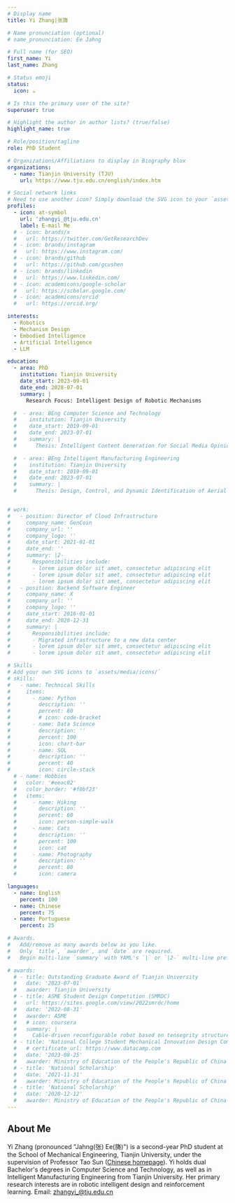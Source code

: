 ```yaml
---
# Display name
title: Yi Zhang|张旖

# Name pronunciation (optional)
# name_pronunciation: Ee Jahng

# Full name (for SEO)
first_name: Yi
last_name: Zhang

# Status emoji
status:
  icon: ☕️

# Is this the primary user of the site?
superuser: true

# Highlight the author in author lists? (true/false)
highlight_name: true

# Role/position/tagline
role: PhD Student

# Organizations/Affiliations to display in Biography blox
organizations:
  - name: Tianjin University (TJU)
    url: https://www.tju.edu.cn/english/index.htm

# Social network links
# Need to use another icon? Simply download the SVG icon to your `assets/media/icons/` folder.
profiles:
  - icon: at-symbol
    url: 'zhangyi_@tju.edu.cn'
    label: E-mail Me 
  # - icon: brands/x
  #   url: https://twitter.com/GetResearchDev
  # - icon: brands/instagram
  #   url: https://www.instagram.com/
  # - icon: brands/github
  #   url: https://github.com/gcushen
  # - icon: brands/linkedin
  #   url: https://www.linkedin.com/
  # - icon: academicons/google-scholar
  #   url: https://scholar.google.com/
  # - icon: academicons/orcid
  #   url: https://orcid.org/

interests:
  - Robotics
  - Mechanism Design
  - Embodied Intelligence
  - Artificial Intelligence
  - LLM

education:
  - area: PhD 
    institution: Tianjin University
    date_start: 2023-09-01
    date_end: 2028-07-01
    summary: |
      Research Focus: Intelligent Design of Robotic Mechanisms

  #  - area: BEng Computer Science and Technology
  #    institution: Tianjin University
  #    date_start: 2019-09-01
  #    date_end: 2023-07-01
  #    summary: |
  #      Thesis: Intelligent Content Generation for Social Media Opinion Dissemination

  #  - area: BEng Intelligent Manufacturing Engineering
  #    institution: Tianjin University
  #    date_start: 2019-09-01
  #    date_end: 2023-07-01
  #    summary: |
  #      Thesis: Design, Control, and Dynamic Identification of Aerial Refueling Robot


# work:
#   - position: Director of Cloud Infrastructure
#     company_name: GenCoin
#     company_url: ''
#     company_logo: ''
#     date_start: 2021-01-01
#     date_end: ''
#     summary: |2-
#       Responsibilities include:
#       - lorem ipsum dolor sit amet, consectetur adipiscing elit
#       - lorem ipsum dolor sit amet, consectetur adipiscing elit
#       - lorem ipsum dolor sit amet, consectetur adipiscing elit
#   - position: Backend Software Engineer
#     company_name: X
#     company_url: ''
#     company_logo: ''
#     date_start: 2016-01-01
#     date_end: 2020-12-31
#     summary: |
#       Responsibilities include:
#       - Migrated infrastructure to a new data center
#       - lorem ipsum dolor sit amet, consectetur adipiscing elit
#       - lorem ipsum dolor sit amet, consectetur adipiscing elit

# Skills
# Add your own SVG icons to `assets/media/icons/`
# skills:
#   - name: Technical Skills
#     items:
#       - name: Python
#         description: ''
#         percent: 80
#         # icon: code-bracket
#       - name: Data Science
#         description: ''
#         percent: 100
#         icon: chart-bar
#       - name: SQL
#         description: ''
#         percent: 40
#         icon: circle-stack
  # - name: Hobbies
  #   color: '#eeac02'
  #   color_border: '#f0bf23'
  #   items:
  #     - name: Hiking
  #       description: ''
  #       percent: 60
  #       icon: person-simple-walk
  #     - name: Cats
  #       description: ''
  #       percent: 100
  #       icon: cat
  #     - name: Photography
  #       description: ''
  #       percent: 80
  #       icon: camera

languages:
  - name: English
    percent: 100
  - name: Chinese
    percent: 75
  - name: Portuguese
    percent: 25

# Awards.
#   Add/remove as many awards below as you like.
#   Only `title`, `awarder`, and `date` are required.
#   Begin multi-line `summary` with YAML's `|` or `|2-` multi-line prefix and indent 2 spaces below.

# awards:
  # - title: Outstanding Graduate Award of Tianjin University
  #   date: '2023-07-01'
  #   awarder: Tianjin University
  # - title: ASME Student Design Competition (SMRDC)
  #   url: https://sites.google.com/view/2022smrdc/home
  #   date: '2022-08-31'
  #   awarder: ASME
  #   # icon: coursera
  #   summary: |
  #     Cable-driven reconfigurable robot based on tensegrity structures
  # - title: 'National College Student Mechanical Innovation Design Competition'
  #   # certificate_url: https://www.datacamp.com
  #   date: '2023-08-25'
  #   awarder: Ministry of Education of the People's Republic of China
  # - title: 'National Scholarship'
  #   date: '2021-11-31'
  #   awarder: Ministry of Education of the People's Republic of China  
  # - title: 'National Scholarship'
  #   date: '2020-12-12'
  #   awarder: Ministry of Education of the People's Republic of China
---
```


## About Me

Yi Zhang (pronounced "Jahng(张) Ee(旖)") is a second-year PhD student at the School of Mechanical Engineering, Tianjin University, under the supervision of Professor Tao Sun ([Chinese homepage](https://me.tju.edu.cn/faculty_teachers.action?cla=5&teacherid=1879)). Yi holds dual Bachelor's degrees in Computer Science and Technology, as well as in Intelligent Manufacturing Engineering from Tianjin University. Her primary research interests are in robotic intelligent design and reinforcement learning. Email: zhangyi_@tju.edu.cn
